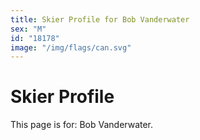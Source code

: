 ```yaml
---
title: Skier Profile for Bob Vanderwater
sex: "M"
id: "18178"
image: "/img/flags/can.svg" 
---
```


# Skier Profile

This page is for: Bob Vanderwater.
    